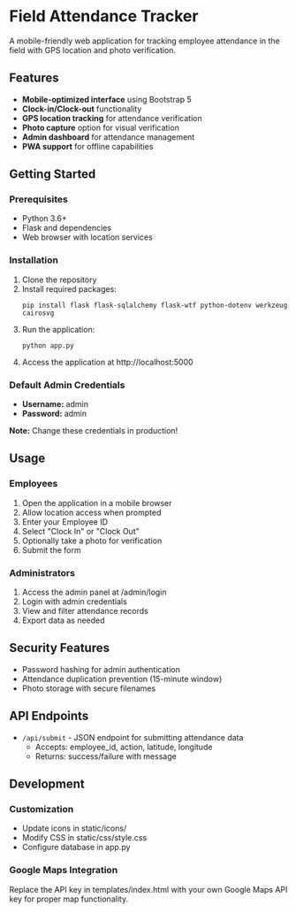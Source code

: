 # Field Attendance Tracker

A mobile-friendly web application for tracking employee attendance in the field with GPS location and photo verification.

## Features

- **Mobile-optimized interface** using Bootstrap 5
- **Clock-in/Clock-out** functionality
- **GPS location tracking** for attendance verification
- **Photo capture** option for visual verification
- **Admin dashboard** for attendance management
- **PWA support** for offline capabilities

## Getting Started

### Prerequisites

- Python 3.6+
- Flask and dependencies
- Web browser with location services

### Installation

1. Clone the repository
2. Install required packages:
   ```
   pip install flask flask-sqlalchemy flask-wtf python-dotenv werkzeug cairosvg
   ```
3. Run the application:
   ```
   python app.py
   ```
4. Access the application at http://localhost:5000

### Default Admin Credentials

- **Username:** admin
- **Password:** admin

**Note:** Change these credentials in production!

## Usage

### Employees

1. Open the application in a mobile browser
2. Allow location access when prompted
3. Enter your Employee ID
4. Select "Clock In" or "Clock Out"
5. Optionally take a photo for verification
6. Submit the form

### Administrators

1. Access the admin panel at /admin/login
2. Login with admin credentials
3. View and filter attendance records
4. Export data as needed

## Security Features

- Password hashing for admin authentication
- Attendance duplication prevention (15-minute window)
- Photo storage with secure filenames

## API Endpoints

- `/api/submit` - JSON endpoint for submitting attendance data
  - Accepts: employee_id, action, latitude, longitude
  - Returns: success/failure with message

## Development

### Customization

- Update icons in static/icons/
- Modify CSS in static/css/style.css
- Configure database in app.py

### Google Maps Integration

Replace the API key in templates/index.html with your own Google Maps API key for proper map functionality.